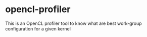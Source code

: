 # opencl-profiler
This is an OpenCL profiler tool to know what are best work-group configuration for a given kernel
